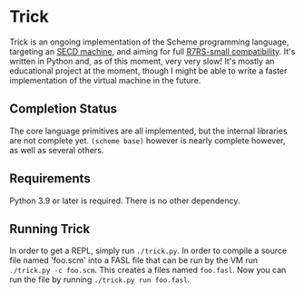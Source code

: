 # Trick

Trick is an ongoing implementation of the Scheme programming language, targeting
an [SECD machine][1], and aiming for full [R7RS-small compatibility][2]. It's written
in Python and, as of this moment, very very slow! It's mostly an educational
project at the moment, though I might be able to write a faster implementation
of the virtual machine in the future.

## Completion Status

The core language primitives are all implemented, but the internal libraries are
not complete yet. `(scheme base)` however is nearly complete however, as well as
several others.

## Requirements

Python 3.9 or later is required. There is no other dependency.

## Running Trick

In order to get a REPL, simply run `./trick.py`. In order to compile a source
file named 'foo.scm' into a FASL file that can be run by the VM run `./trick.py
-c foo.scm`. This creates a files named `foo.fasl`. Now you can run the file by
running `./trick.py run foo.fasl`.

[1]: https://en.wikipedia.org/wiki/SECD_machine
[2]: https://small.r7rs.org
